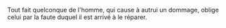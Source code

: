 Tout fait quelconque de l'homme, qui cause à autrui un dommage, oblige celui par la faute duquel il est arrivé à le réparer.